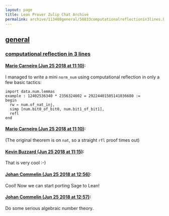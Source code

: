 ```yaml
---
layout: page
title: Lean Prover Zulip Chat Archive 
permalink: archive/113488general/58833computationalreflectionin3lines.html
---
```


## [general](index.html)
### [computational reflection in 3 lines](58833computationalreflectionin3lines.html)

#### [Mario Carneiro (Jun 25 2018 at 11:10)](https://leanprover.zulipchat.com/#narrow/stream/113488-general/topic/computational%20reflection%20in%203%20lines/near/128590733):
I managed to write a mini `norm_num` using computational reflection in only a few basic tactics:
```
import data.num.lemmas
example : 12402536340 * 2356324602 = 29224401505141036680 :=
begin
  rw ← num.of_nat_inj,
  simp [num.bit0_of_bit0, num.bit1_of_bit1],
  refl
end
```

#### [Mario Carneiro (Jun 25 2018 at 11:10)](https://leanprover.zulipchat.com/#narrow/stream/113488-general/topic/computational%20reflection%20in%203%20lines/near/128590737):
(The original theorem is on `nat`, so a straight `rfl` proof times out)

#### [Kevin Buzzard (Jun 25 2018 at 11:15)](https://leanprover.zulipchat.com/#narrow/stream/113488-general/topic/computational%20reflection%20in%203%20lines/near/128590887):
That is very cool :-)

#### [Johan Commelin (Jun 25 2018 at 12:56)](https://leanprover.zulipchat.com/#narrow/stream/113488-general/topic/computational%20reflection%20in%203%20lines/near/128594312):
Cool! Now we can start porting Sage to Lean!

#### [Johan Commelin (Jun 25 2018 at 12:57)](https://leanprover.zulipchat.com/#narrow/stream/113488-general/topic/computational%20reflection%20in%203%20lines/near/128594317):
Do some serious algebraic number theory.

